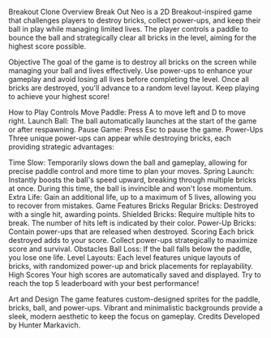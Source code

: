 Breakout Clone
Overview
Break Out Neo is a 2D Breakout-inspired game that challenges players to destroy bricks, collect power-ups, and keep their ball in play while managing limited lives. The player controls a paddle to bounce the ball and strategically clear all bricks in the level, aiming for the highest score possible.

Objective
The goal of the game is to destroy all bricks on the screen while managing your ball and lives effectively. Use power-ups to enhance your gameplay and avoid losing all lives before completing the level. Once all bricks are destroyed, you'll advance to a random level layout. Keep playing to achieve your highest score!

How to Play
Controls
Move Paddle: Press A to move left and D to move right.
Launch Ball: The ball automatically launches at the start of the game or after respawning.
Pause Game: Press Esc to pause the game.
Power-Ups
Three unique power-ups can appear while destroying bricks, each providing strategic advantages:

Time Slow: Temporarily slows down the ball and gameplay, allowing for precise paddle control and more time to plan your moves.
Spring Launch: Instantly boosts the ball's speed upward, breaking through multiple bricks at once. During this time, the ball is invincible and won't lose momentum.
Extra Life: Gain an additional life, up to a maximum of 5 lives, allowing you to recover from mistakes.
Game Features
Bricks
Regular Bricks: Destroyed with a single hit, awarding points.
Shielded Bricks: Require multiple hits to break. The number of hits left is indicated by their color.
Power-Up Bricks: Contain power-ups that are released when destroyed.
Scoring
Each brick destroyed adds to your score.
Collect power-ups strategically to maximize score and survival.
Obstacles
Ball Loss: If the ball falls below the paddle, you lose one life.
Level Layouts: Each level features unique layouts of bricks, with randomized power-up and brick placements for replayability.
High Scores
Your high scores are automatically saved and displayed. Try to reach the top 5 leaderboard with your best performance!

Art and Design
The game features custom-designed sprites for the paddle, bricks, ball, and power-ups.
Vibrant and minimalistic backgrounds provide a sleek, modern aesthetic to keep the focus on gameplay.
Credits
Developed by Hunter Markavich.

